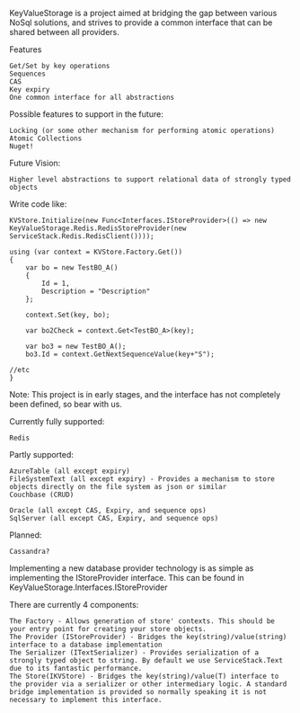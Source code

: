 KeyValueStorage is a project aimed at bridging the gap between various NoSql solutions, 
and strives to provide a common interface that can be shared between all providers.

Features

	Get/Set by key operations
	Sequences
	CAS
	Key expiry
	One common interface for all abstractions

Possible features to support in the future:
		
	Locking (or some other mechanism for performing atomic operations)
	Atomic Collections
	Nuget!
	
Future Vision:
	
	Higher level abstractions to support relational data of strongly typed objects


Write code like:

	KVStore.Initialize(new Func<Interfaces.IStoreProvider>(() => new KeyValueStorage.Redis.RedisStoreProvider(new ServiceStack.Redis.RedisClient())));

	using (var context = KVStore.Factory.Get())
	{
		var bo = new TestBO_A()
		{
			Id = 1,
			Description = "Description"
		};

		context.Set(key, bo);

		var bo2Check = context.Get<TestBO_A>(key);

		var bo3 = new TestBO_A();
		bo3.Id = context.GetNextSequenceValue(key+"S");

	//etc
	}



Note: This project is in early stages, and the interface has not completely been defined, so bear with us.

Currently fully supported:

	Redis

Partly supported:

	AzureTable (all except expiry)
	FileSystemText (all except expiry) - Provides a mechanism to store objects directly on the file system as json or similar
	Couchbase (CRUD)
	
	Oracle (all except CAS, Expiry, and sequence ops)
	SqlServer (all except CAS, Expiry, and sequence ops)

Planned:

	Cassandra?



Implementing a new database provider technology is as simple as implementing the IStoreProvider interface. This can be found in KeyValueStorage.Interfaces.IStoreProvider

There are currently 4 components:

	The Factory - Allows generation of store' contexts. This should be your entry point for creating your store objects.
	The Provider (IStoreProvider) - Bridges the key(string)/value(string) interface to a database implementation
	The Serializer (ITextSerializer) - Provides serialization of a strongly typed object to string. By default we use ServiceStack.Text due to its fantastic performance.
	The Store(IKVStore) - Bridges the key(string)/value(T) interface to the provider via a serializer or other intermediary logic. A standard bridge implementation is provided so normally speaking it is not necessary to implement this interface.
